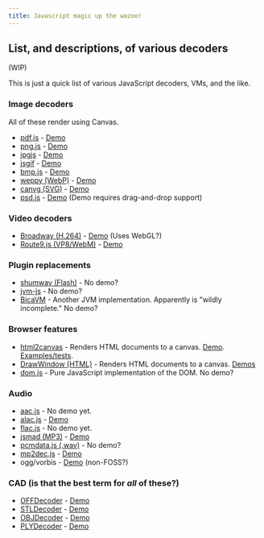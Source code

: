 ```yaml
---
title: Javascript magic up the wazoo!
---
```


## List, and descriptions, of various decoders

(WIP)

This is just a quick list of various JavaScript decoders, VMs, and the like.

### Image decoders

All of these render using Canvas.

* [pdf.js](https://github.com/mozilla/pdf.js) - [Demo](http://mozilla.github.com/pdf.js/web/viewer.html)
* [png.js](https://github.com/devongovett/png.js) - [Demo](http://devongovett.github.com/png.js/)
* [jpgjs](https://github.com/notmasteryet/jpgjs) - [Demo](http://notmasteryet.github.com/jpgjs/example.html)
* [jsgif](https://github.com/shachaf/jsgif) - [Demo](http://slbkbs.org/jsgif/)
* [bmp.js](https://github.com/devongovett/bmp.js) - [Demo](http://devongovett.github.com/bmp.js/)
* [weppy (WebP)](https://github.com/antimatter15/weppy) - [Demo](http://antimatter15.github.com/weppy/demo.html)
* [canvg (SVG)](http://code.google.com/p/canvg) - [Demo](http://canvg.googlecode.com/svn/trunk/examples/index.htm)
* [psd.js](https://github.com/meltingice/psd.js) - [Demo](http://meltingice.github.com/psd.js) (Demo requires drag-and-drop support)

### Video decoders

* [Broadway (H.264)](https://github.com/mbebenita/Broadway) - [Demo](http://mbebenita.github.com/Broadway/treeDemo.html) (Uses WebGL?)
* [Route9.js (VP8/WebM)](https://github.com/bemasc/Broadway/tree/master/vp8) - [Demo](http://people.xiph.org/~bens/route9/route9.html)

### Plugin replacements

* [shumway (Flash)](https://github.com/mozilla/shumway) - No demo?
* [jvm-js](https://github.com/notmasteryet/jvm-js) - No demo?
* [BicaVM](https://github.com/nurv/BicaVM) - Another JVM implementation. Apparently is "wildly incomplete." No demo?

### Browser features

* [html2canvas](http://html2canvas.hertzen.com) - Renders HTML documents to a canvas.  [Demo](http://html2canvas.hertzen.com/screenshots.html). [Examples/tests](http://html2canvas.hertzen.com/examples.html).
* [DrawWindow (HTML)](https://github.com/bgrins/DrawWindow) - Renders HTML documents to a canvas. [Demos](http://bgrins.github.com/DrawWindow/)
* [dom.js](https://github.com/andreasgal/dom.js) - Pure JavaScript implementation of the DOM. No demo?

### Audio

* [aac.js](https://github.com/ofmlabs/aac.js) - No demo yet.
* [alac.js](https://github.com/ofmlabs/alac.js) - [Demo](http://codecs.ofmlabs.org)
* [flac.js](https://github.com/ofmlabs/flac.js) - No demo yet.
* [jsmad (MP3)](https://github.com/ofmlabs/jsmad) - [Demo](http://codecs.ofmlabs.org)
* [pcmdata.js (.wav)](https://github.com/jussi-kalliokoski/pcmdata.js) - No demo?
* [mp2dec.js](https://github.com/cosinusoidally/mp2dec.js) - [Demo](http://cosinusoidally.github.com/mp2dec.js)
* ogg/vorbis - [Demo](http://libwebpjs.hohenlimburg.org/vp8/ogg-vorbis-javascript-decoder/) (non-FOSS?)

### CAD (is that the best term for *all* of these?)

* [OFFDecoder](https://github.com/yeuchi/OFFDecoder) - [Demo](http://www.ctyeung.com/JQuery/DecodeOFF/TestOFF.html)
* [STLDecoder](https://github.com/yeuchi/STLDecoder) - [Demo](http://www.ctyeung.com/JQuery/DecodeSTL/TestSTL.html)
* [OBJDecoder](https://github.com/yeuchi/OBJDecoder) - [Demo](http://www.ctyeung.com/JQuery/DecodeOBJ/TestOBJ.html)
* [PLYDecoder](https://github.com/yeuchi/PLYDecoder) - [Demo](http://www.ctyeung.com/JQuery/DecodePLY/TestPLY.html)
